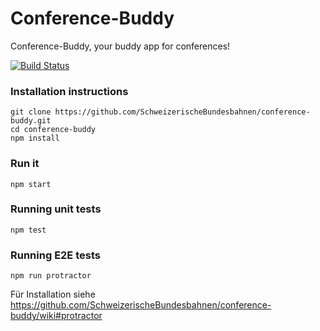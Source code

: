 # Conference-Buddy
Conference-Buddy, your buddy app for conferences!

[![Build Status](https://travis-ci.org/SchweizerischeBundesbahnen/conference-buddy.svg?branch=feature%2FSTZE%2Fmake_npm_test_success)](https://travis-ci.org/SchweizerischeBundesbahnen/conference-buddy)

### Installation instructions
```
git clone https://github.com/SchweizerischeBundesbahnen/conference-buddy.git
cd conference-buddy
npm install
```

### Run it
```
npm start
```

### Running unit tests
```
npm test
```

### Running E2E tests
```
npm run protractor
```
Für Installation siehe https://github.com/SchweizerischeBundesbahnen/conference-buddy/wiki#protractor



